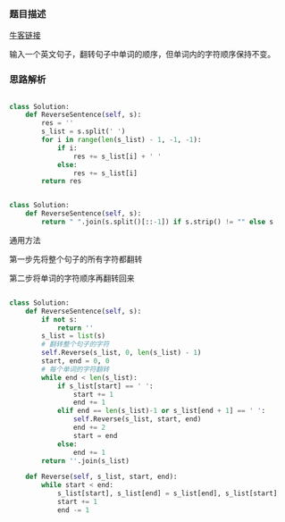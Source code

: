 ### 题目描述

[牛客链接](https://www.nowcoder.com/practice/3194a4f4cf814f63919d0790578d51f3?tpId=13&tqId=11197&tPage=3&rp=3&ru=/ta/coding-interviews&qru=/ta/coding-interviews/question-ranking)

输入一个英文句子，翻转句子中单词的顺序，但单词内的字符顺序保持不变。

### 思路解析



```python

class Solution:
    def ReverseSentence(self, s):
        res = ''
        s_list = s.split(' ')
        for i in range(len(s_list) - 1, -1, -1):
            if i:
                res += s_list[i] + ' '
            else:
                res += s_list[i]
        return res

```

```python

class Solution:
    def ReverseSentence(self, s):
        return " ".join(s.split()[::-1]) if s.strip() != "" else s

```

通用方法

第一步先将整个句子的所有字符都翻转

第二步将单词的字符顺序再翻转回来

```python

class Solution:
    def ReverseSentence(self, s):
        if not s:
            return ''
        s_list = list(s)
        # 翻转整个句子的字符
        self.Reverse(s_list, 0, len(s_list) - 1)
        start, end = 0, 0
        # 每个单词的字符翻转
        while end < len(s_list):
            if s_list[start] == ' ':
                start += 1
                end += 1
            elif end == len(s_list)-1 or s_list[end + 1] == ' ':
                self.Reverse(s_list, start, end)
                end += 2
                start = end
            else:
                end += 1
        return ''.join(s_list)

    def Reverse(self, s_list, start, end):
        while start < end:
            s_list[start], s_list[end] = s_list[end], s_list[start]
            start += 1
            end -= 1



```
